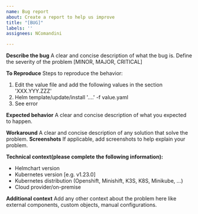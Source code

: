 ```yaml
---
name: Bug report
about: Create a report to help us improve
title: "[BUG]"
labels: ''
assignees: NComandini

---
```


**Describe the bug**
A clear and concise description of what the bug is.
Define the severity of the problem [MINOR, MAJOR, CRITICAL]

**To Reproduce**
Steps to reproduce the behavior:
1. Edit the value file and add the following values in the section 'XXX.YYY.ZZZ'
2. Helm template/update/install '....' -f value.yaml
4. See error

**Expected behavior**
A clear and concise description of what you expected to happen.

**Workaround**
A clear and concise description of any solution that solve the problem.
**Screenshots**
If applicable, add screenshots to help explain your problem.

**Technical context(please complete the following information):**
 - Helmchart version 
 - Kubernetes version [e.g. v1.23.0]
 - Kubernetes distribution (Openshift, Minishift, K3S, K8S, Minikube, ...)
 - Cloud provider/on-premise

**Additional context**
Add any other context about the problem here like external components, custom objects, manual configurations.
